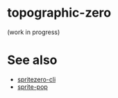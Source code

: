 # topographic-zero
(work in progress)

# See also
- [spritezero-cli](https://github.com/mapbox/spritezero-cli)
- [sprite-pop](https://github.com/hfu/sprite-pop)
